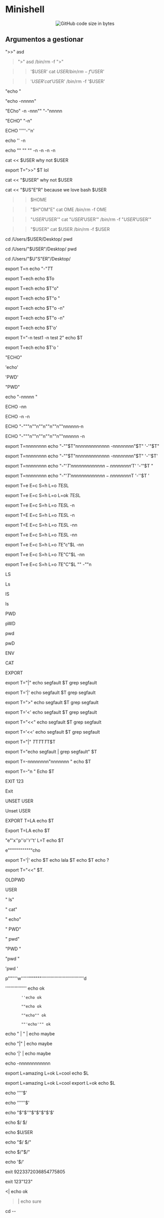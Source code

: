 # Minishell
<p align="center">
<img alt="GitHub code size in bytes" src="https://cameronnokes.com/images/bash.png" />
</p>

<h2>Argumentos a gestionar</h2>
">>" asd

>">" asd
/bin/rm -f ">"

>> '$USER'
cat $USER
/bin/rm -f '$USER'

>> '$USER'
cat '$USER'
/bin/rm -f '$USER'

"echo "

"echo -nnnnn"

"ECho" -n -nnn"" "-"nnnnn

"ECHO" "-n"

ECHO '''''-''n'

echo '' -n

echo "" "" "" -n -n -n -n

cat << $USER
why
not
$USER

export T=">>"
$T lol

cat << "$USER"
why
not
$USER

cat << "$US"E"R"
because
we
love
bash
$USER

>> $HOME

>> "$H"OM"E"
cat OME
/bin/rm -f OME

>> "$USER'$USER'"
cat "$USER'$USER'"
/bin/rm -f "$USER'$USER'"

>> "$USER"
cat $USER
/bin/rm -f $USER

cd /Users/$USER/Desktop/
pwd

cd /Users/"$USER"/Desktop/
pwd

cd /Users/"$U"S"ER"/Desktop/

export T=n
echo "-"$T$T

export T=ech
echo $To

export T=ech
echo $T"o"

export T=ech
echo $T"o "

export T=ech
echo $T"o -n"

export T=ech
echo $T"o -n"

export T=ech
echo $T'o'

export T="-n test1 -n test 2"
echo $T

export T=ech
echo $T'o '

"ECHO"

'echo'

'PWD'

"PWD"

echo "-nnnnn "

ECHO -nn

ECHO -n -n

ECHO "-"""n""n""n""n""n""nnnnnn-n

ECHO "-"""n""n""n""n""n""nnnnnn -n

export T=nnnnnnnn
echo "-""$T"nnnnnnnnnnnnn -nnnnnnnn"$T" '-'"$T"

export T=nnnnnnnn
echo "-""$T"nnnnnnnnnnnnn -nnnnnnnn"$T" '-''$T'

export T=nnnnnnnn
echo "-"'$T'nnnnnnnnnnnnn -nnnnnnnn'$T' '-'"$T "

export T=nnnnnnnn
echo "-"'$T'nnnnnnnnnnnnn -nnnnnnnn$T '-''$T '

export T=e E=c S=h L=o
$T$E$S$L

export T=e E=c S=h L=o L=ok
$T$E$S$L

export T=e E=c S=h L=o
$T$E$S$L -n

export T=E E=c S=h L=o
$T$E$S$L -n

export T=E E=c S=h L=o
$T$E$S$L -nn

export T=e E=c S=h L=o
$T$E$S$L -nn

export T=e E=c S=h L=o
$T$E"c"$L -nn

export T=e E=c S=h L=o
$T$E"C"$L -nn

export T=e E=c S=h L=o
$T$E"C"$L "" -""n

LS

Ls

lS

ls

PWD

pWD

pwd

pwD

ENV

CAT

EXPORT

export T="|"
echo segfault $T grep segfault

export T='|'
echo segfault $T grep segfault

export T=">"
echo segfault $T grep segfault

export T='<'
echo segfault $T grep segfault

export T="<<"
echo segfault $T grep segfault

export T='<<'
echo segfault $T grep segfault

export T="|"
$T$T$T$T$T$T$T

export T="echo segfault | grep segfault"
$T

export T=-nnnnnnnn"nnnnnnn "
echo $T

export T=-"n                    "
Echo $T

EXIT 123

Exit

UNSET USER

Unset USER

EXPORT T=LA
echo $T

Export T=LA
echo $T

"e"'x''p''o''r''t' L=T
echo $T

e""""""""""""cho

export T='|'
echo $T echo lala $T echo $T echo ?

export T="<<"
$T.

OLDPWD

USER

" ls"

" cat"

" echo"

" PWD"

" pwd"

"PWD "

"pwd "

'pwd '

p""''''w''''''""""""''''''''''''''''''''''''''''''''d

'''''''''''''''' echo ok

           ''echo ok

           ""echo ok

           ""echo"" ok

           ""'echo'"" ok

echo "         |       "  | echo maybe

echo "|"  | echo maybe

echo '|'  | echo maybe

echo -nnnnnnnnnnnn

export L=amazing L=ok L=cool
echo $L

export L=amazing L=ok L=cool
export L=ok
echo $L

echo '$'$'$'$'$'

echo '$'$'$'$'$'$'$'

echo "$"$'$'$"$"$"$"$'$'

echo $/ $/ 

echo $U/SER

echo "$/ $/"

echo $/"$/"

echo '$/'

exit 9223372036854775805

exit 123"123"

<| echo ok

>| echo sure

cd --

